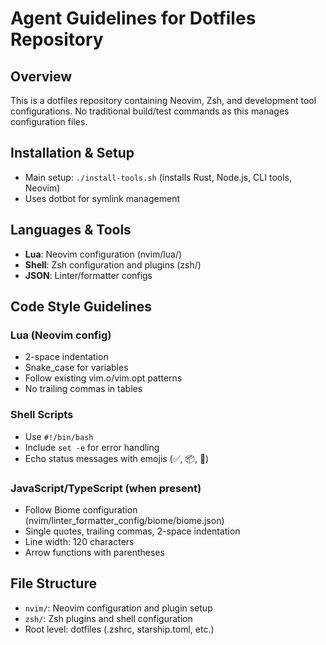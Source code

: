 # Agent Guidelines for Dotfiles Repository

## Overview
This is a dotfiles repository containing Neovim, Zsh, and development tool configurations. No traditional build/test commands as this manages configuration files.

## Installation & Setup
- Main setup: `./install-tools.sh` (installs Rust, Node.js, CLI tools, Neovim)
- Uses dotbot for symlink management

## Languages & Tools
- **Lua**: Neovim configuration (nvim/lua/)
- **Shell**: Zsh configuration and plugins (zsh/)
- **JSON**: Linter/formatter configs

## Code Style Guidelines

### Lua (Neovim config)
- 2-space indentation
- Snake_case for variables
- Follow existing vim.o/vim.opt patterns
- No trailing commas in tables

### Shell Scripts
- Use `#!/bin/bash`
- Include `set -e` for error handling
- Echo status messages with emojis (✅, 📦, 🔧)

### JavaScript/TypeScript (when present)
- Follow Biome configuration (nvim/linter_formatter_config/biome/biome.json)
- Single quotes, trailing commas, 2-space indentation
- Line width: 120 characters
- Arrow functions with parentheses

## File Structure
- `nvim/`: Neovim configuration and plugin setup
- `zsh/`: Zsh plugins and shell configuration  
- Root level: dotfiles (.zshrc, starship.toml, etc.)
